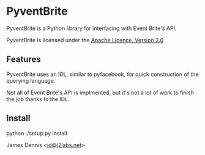 PyventBrite
==========

PyventBrite is a Python library for interfacing with Event Brite's API.

PyventBrite is licensed under the [Apache Licence, Version 2.0](http://www.apache.org/licenses/LICENSE-2.0.html)

Features
--------

PyventBrite uses an IDL, similar to pyfacebook, for quick construction of the querying language.

Not all of Event Brite's API is implmented, but it's not a lot of work to finish the job thanks
to the IDL.

Install
-------

python ./setup.py install


James Dennis <<jd@j2labs.net>>
